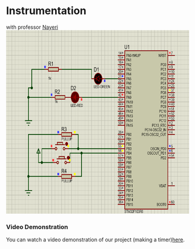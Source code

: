 # Instrumentation
with professor <a href="https://ece.ut.ac.ir/~students/m.nayeri">
    Nayeri
</a>
<img src="Project/Q1b/2.png" width="500" height="500">

### Video Demonstration

You can watch a video demonstration of our project (making a timer)[here](https://raw.githubusercontent.com/M-Mashreghi/Instrumentation/main/Project/Q4/bandicam%202023-07-07%2001-46-13-402.mp4).
































